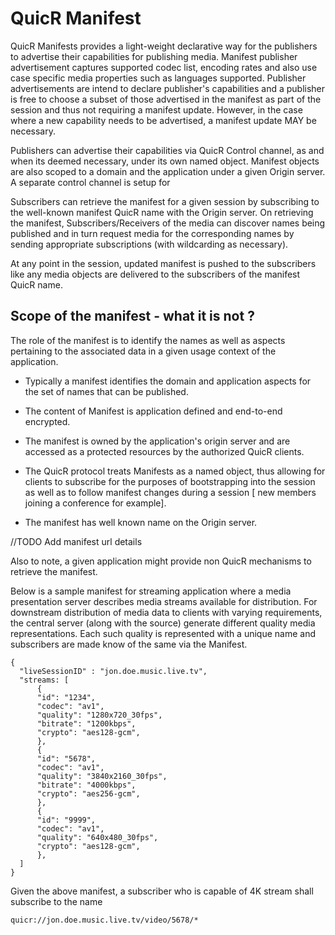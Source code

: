 # QuicR Manifest

QuicR Manifests provides a light-weight declarative way for the 
publishers to advertise their capabilities for publishing media. 
Manifest publisher advertisement captures supported codec list, 
encoding rates and also use case specific media properties such as 
languages supported. Publisher advertisements 
are intend to declare publisher's capabilities and a publisher 
is free to choose a subset of those advertised in the manifest
as part of the session and thus not requiring a manifest update.
However, in the case where a new capability needs to be advertised, 
a manifest update MAY be necessary. 

Publishers can advertise their capabilities via QuicR Control channel,
as and when its deemed necessary, under its own named object. Manifest
objects are also scoped to a domain and the application under a 
given Origin server. A separate control channel is setup for 

Subscribers can retrieve the manifest for a given session by subscribing
to the well-known manifest QuicR name with the Origin server. On retrieving 
the manifest, Subscribers/Receivers of the media can discover names 
being published and in turn request media for the corresponding
names by sending appropriate subscriptions (with wildcarding as necessary).

At any point in the session, updated manifest is pushed to the subscribers
like any media objects are delivered to the subscribers of the manifest
QuicR name.

## Scope of the manifest - what it is not ?

The role of the manifest is to identify the names as well as aspects
pertaining to the associated data in a given usage context of the
application.

* Typically a manifest identifies the domain and application aspects for
  the set of names that can be published.

* The content of Manifest is application defined and end-to-end
  encrypted.

* The manifest is owned by the application's origin server and are
  accessed as a protected resources by the authorized QuicR clients.

* The QuicR protocol treats Manifests as a named object, thus allowing
  for clients to subscribe for the purposes of bootstrapping into the
  session as well as to follow manifest changes during a session
  [ new members joining a conference for example].

* The manifest has well known name on the Origin server.

//TODO Add manifest url details

Also to note, a given application might provide non QuicR mechanisms to
retrieve the manifest. 

Below is a sample manifest for streaming application where a media 
presentation server describes media streams available for 
distribution. For downstream distribution of media data to clients 
with varying requirements, the central server (along with the source) 
generate different quality media representations. Each such quality is 
represented with a unique name and subscribers are made know of 
the same via the Manifest.

```
{
  "liveSessionID" : "jon.doe.music.live.tv",
  "streams: [
      {    
      "id": "1234",
      "codec": "av1",
      "quality": "1280x720_30fps",
      "bitrate": "1200kbps",
      "crypto": "aes128-gcm",
      },
      {    
      "id": "5678",
      "codec": "av1",
      "quality": "3840x2160_30fps",
      "bitrate": "4000kbps",
      "crypto": "aes256-gcm",
      },
      {    
      "id": "9999",
      "codec": "av1",
      "quality": "640x480_30fps",
      "crypto": "aes128-gcm",
      },
  ]
}

```

Given the above manifest, a subscriber who is capable of 4K stream
shall subscribe to the name

`quicr://jon.doe.music.live.tv/video/5678/*`
